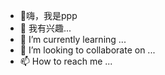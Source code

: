 - 👋嗨，我是ppp
- 👀 我有兴趣...
- 🌱 I’m currently learning ...
- 💞️ I’m looking to collaborate on ...
- 📫 How to reach me ...

<!---
77acha/77acha is a ✨ special ✨ repository because its `README.md` (this file) appears on your GitHub profile.
You can click the Preview link to take a look at your changes.
--->
